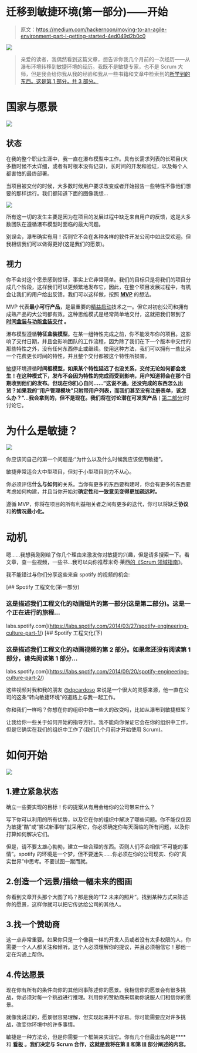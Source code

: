 # 迁移到敏捷环境(第一部分)——开始

> 原文：<https://medium.com/hackernoon/moving-to-an-agile-environment-part-i-getting-started-4ed049d2b0c0>

![](img/37d34dcb4b9eed42faad9d422a9908f0.png)

> 亲爱的读者，我偶然看到这篇文章，想告诉你我几个月前的一次经历——从瀑布环境转移到敏捷环境的经历。我既不是敏捷专家，也不是 Scrum 大师，但是我会给你我从我的经验和我从一些书籍和文章中检索到的[所学到的东西。这是第 1 部分，共 3 部分。](https://hackernoon.com/tagged/learning)

# 国家与愿景

![](img/9ba85f85cf7d1fb3a95ba488a8a5df03.png)

## 状态

在我的整个职业生涯中，我一直在瀑布模型中工作。具有长需求列表的长项目(大多数时候不太详细，或者有时根本没有记录)，长时间的开发和验证，以及每个人都害怕的最终部署。

当项目被交付的时候，大多数时候用户要求改变或者开始报告一些特性不像他们想要的那样运行。我们都知道下面的图像我想…

![](img/02ffbaf5bc3e41da27f479eda48a5546.png)

所有这一切的发生主要是因为在项目的发展过程中缺乏来自用户的反馈，这是大多数团队在遵循瀑布模型时面临的最大问题。

别误会，瀑布确实有用！否则它不会在各种各样的软件开发公司中如此受欢迎。但我相信我们可以做得更好(这是我们的愿景)。

## 视力

你不会对这个愿景感到惊讶，事实上它非常简单。我们的目标只是将我们的项目分成几个阶段，这样我们可以更频繁地发布它，因此，在整个项目发展过程中，有机会让我们的用户给出反馈。我们可以这样做，按照 [**MVP**](https://medium.freecodecamp.org/what-the-hell-does-minimum-viable-product-actually-mean-anyway-7d8f6a110f38) 的想法。

MVP 代表**最小可行产品**，是最重要的[精益启动](http://theleanstartup.com/principles)技术之一。但它对初创公司和拥有成熟产品的大公司都有效。这种思维模式是经常简单地交付，这就把我们带到了 [**时间盒装与功能盒装交付**](http://possibility.com/blog/content/time-boxed-versus-feature-boxed-releases) **。**

瀑布模型遵循**特征盒装模型**。在某一组特性完成之前，你不能发布你的项目。这影响了交付日期，并且会影响团队的工作流程，因为除了我们在下一个版本中交付的那些特性之外，没有任何东西停止或继续。使用这种方法，我们可以拥有一些比另一个花费更长时间的特性，并且整个交付都被这个特性所损害。

[敏捷](https://hackernoon.com/tagged/agile)环境遵循**时间框模型，**如果某个特性延迟了也没关系，交付无论如何都会发生！在这种模式下，发布不会因为特性的完成而受到影响，用户知道将会在那个日期收到他们的发布。但现在你扪心自问……”这说不通。还没完成的东西怎么出货？如果我的“用户管理模块”只附带用户列表，而我们甚至没有注册表单，该怎么办？”…我会拿到的，但不是现在。我们将在讨论**潜在可发货产品** ( [第二部分](/@rodolfogonalves/moving-to-an-agile-environment-part-ii-scrum-by-the-book-5733dc6bee3e))时讨论它。

# 为什么是敏捷？

![](img/e2455844eef118dca25fdd438484857f.png)

你应该问自己的第一个问题是:“为什么以及什么时候我应该使用敏捷”。

敏捷非常适合大中型项目，但对于小型项目则力不从心。

你必须评估**什么与如何**的关系。当你有更多的东西要构建时，你会有更多的东西要考虑如何构建，并且当你开始对**确定性**和**一致意见变得更加疏远时。**

遵循 MVP，你将在项目的所有利益相关者之间有更多的迭代，你可以将缺乏**协议**和**的情况最小化。**

# 动机

嗯……我想我刚刚给了你几个理由来激发你对敏捷的兴趣，但是请多搜索一下。看文章，查一些视频，一些书...我可以向你推荐米奇·莱西[的《](https://www.mitchlacey.com/)[Scrum 领域指南](https://www.amazon.com/Scrum-Field-Guide-Practical-Development/dp/0321554159)》。

我不能错过与你们分享这些来自 spotify 的视频的机会:

[](https://labs.spotify.com/2014/03/27/spotify-engineering-culture-part-1/) [## Spotify 工程文化(第一部分)

### 这是描述我们工程文化的动画短片的第一部分(这是第二部分)。这是一个正在进行的旅程…

labs.spotify.com](https://labs.spotify.com/2014/03/27/spotify-engineering-culture-part-1/) [](https://labs.spotify.com/2014/09/20/spotify-engineering-culture-part-2/) [## Spotify 工程文化(下)

### 这是描述我们工程文化的动画视频的第 2 部分。如果您还没有阅读第 1 部分，请先阅读第 1 部分…

labs.spotify.com](https://labs.spotify.com/2014/09/20/spotify-engineering-culture-part-2/) 

这些视频对我和我的朋友 [@dpcardoso](http://twitter.com/dpcardoso) 来说是一个很大的灵感来源，他一直在公司的这条“转向敏捷环境”的道路上与我一起工作。

你和我们一样吗？你想在你的组织中做一些大的改变吗，比如从瀑布到敏捷框架？

让我给你一些关于如何开始的指导方针。我不能向你保证它会在你的组织中工作，但是它确实在我们的组织中工作了(我们几个月前才开始使用 Scrum)。

# 如何开始

![](img/d4272be8f79eafb0883518179d38c310.png)

## 1.建立紧急状态

确立一些要实现的目标！你的提案从有用会给你的公司带来什么？

写下你可以利用的所有优势，以及它在你的组织中解决了哪些问题。你不能仅仅因为敏捷“酷”或“尝试新事物”就采用它，你必须确定你每天面临的所有问题，以及你打算如何解决它们。

但是，请不要太雄心勃勃，建立一些合理的东西。否则人们不会相信“不可能的事情”。spotify 的环境是一个梦，但不要迷失……你必须在你的公司现实、你的“真实世界”中思考。不要试图一蹴而就。

## 2.创造一个远景/描绘一幅未来的图画

你看到文章开头那个大图了吗？那是我的“T2 未来的照片”。找到某种方式来陈述你的愿景，这样你就可以把它传达给公司的其他人。

## 3.找一个赞助商

这一点非常重要。如果你只是一个像我一样的开发人员或者没有太多权限的人，你需要一个人人都关注和倾听。这个人必须理解你的提议，并且必须相信它！那他一定在沟通上帮你。

## 4.传达愿景

现在你有所有的条件向你的其他同事陈述你的愿景。我相信你的愿景会有很多挑战，你必须对每一个挑战进行推理。利用你的赞助商来帮助你说服人们相信你的愿景。

就像我说过的，愿景很容易理解，但实现起来并不容易。你可能需要应对许多挑战，改变你环境中的许多事情。

敏捷是一种方法论，但是你需要一个框架来实现它。你有几个但最出名的是[](https://www.scrum.org/resources/what-is-scrum?gclid=CjwKCAjw7frPBRBVEiwAuDf_LTswDrFjtmrdUfmmFuL15GJ1QDTil0uBIuQhG54EdM7V40gZ_01n_BoCe9MQAvD_BwE)****和 [**看板**](https://leankit.com/learn/kanban/what-is-kanban/) **。**我们决定与 Scrum 合作，这就是我将在第 [II](/@rodolfogonalves/moving-to-an-agile-environment-part-ii-scrum-by-the-book-5733dc6bee3e) 和第 [III](https://hackernoon.com/moving-to-an-agile-environment-part-iii-scrum-by-experience-35fb7b5af563) 部分阐述的内容。****